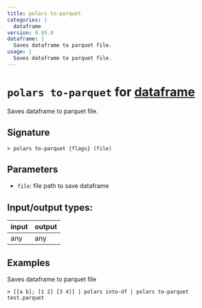 ```yaml
---
title: polars to-parquet
categories: |
  dataframe
version: 0.95.0
dataframe: |
  Saves dataframe to parquet file.
usage: |
  Saves dataframe to parquet file.
---
```

<!-- This file is automatically generated. Please edit the command in https://github.com/nushell/nushell instead. -->

# `polars to-parquet` for [dataframe](/commands/categories/dataframe.md)

<div class='command-title'>Saves dataframe to parquet file.</div>

## Signature

```> polars to-parquet {flags} (file)```

## Parameters

 -  `file`: file path to save dataframe


## Input/output types:

| input | output |
| ----- | ------ |
| any   | any    |

## Examples

Saves dataframe to parquet file
```nu
> [[a b]; [1 2] [3 4]] | polars into-df | polars to-parquet test.parquet

```
